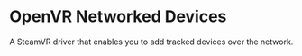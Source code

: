# OpenVR Networked Devices

A SteamVR driver that enables you to add tracked devices over the network. 